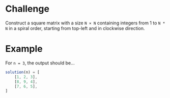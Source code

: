 # Challenge
Construct a square matrix with a size `N × N` containing integers from 1 to `N * N` in a spiral order, starting from top-left and in clockwise direction.

# Example
For `n = 3`, the output should be&hellip;
~~~ts
solution(n) = [
	[1, 2, 3],
	[8, 9, 4],
	[7, 6, 5],
]
~~~
